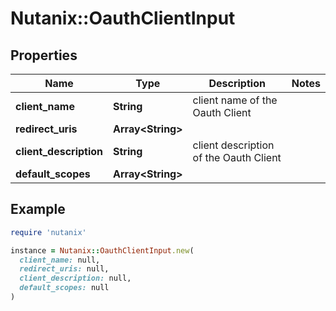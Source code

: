 # Nutanix::OauthClientInput

## Properties

| Name | Type | Description | Notes |
| ---- | ---- | ----------- | ----- |
| **client_name** | **String** | client name of the Oauth Client |  |
| **redirect_uris** | **Array&lt;String&gt;** |  |  |
| **client_description** | **String** | client description of the Oauth Client |  |
| **default_scopes** | **Array&lt;String&gt;** |  |  |

## Example

```ruby
require 'nutanix'

instance = Nutanix::OauthClientInput.new(
  client_name: null,
  redirect_uris: null,
  client_description: null,
  default_scopes: null
)
```

